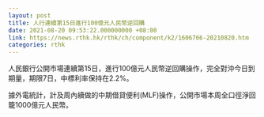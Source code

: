 ```yaml
---
layout: post
title: 人行連續第15日進行100億元人民幣逆回購
date: 2021-08-20 09:53:22.000000000 +08:00
link: https://news.rthk.hk/rthk/ch/component/k2/1606766-20210820.htm
categories: rthk
---
```


人民銀行公開市場連續第15日，進行100億元人民幣逆回購操作，完全對沖今日到期量，期限7日，中標利率保持在2.2%。

據外電統計，計及周內續做的中期借貸便利(MLF)操作，公開市場本周全口徑淨回籠1000億元人民幣。
